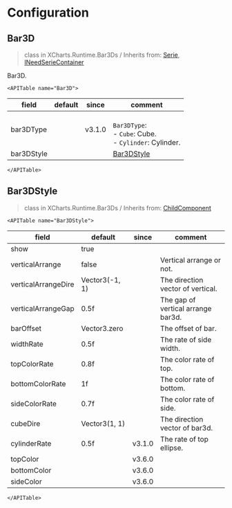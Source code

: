 # Configuration

## Bar3D

> class in XCharts.Runtime.Bar3Ds / Inherits from: [Serie](https://xcharts-team.github.io/docs/configuration#serie), [INeedSerieContainer](https://xcharts-team.github.io/docs/configuration#ineedseriecontainer)

Bar3D.

```mdx-code-block
<APITable name="Bar3D">
```


|field|default|since|comment|
|--|--|--|--|
|bar3DType||v3.1.0|<br/>`Bar3DType`:<br/>- `Cube`: Cube.<br/>- `Cylinder`: Cylinder.<br/>|
|bar3DStyle||| [Bar3DStyle](#bar3dstyle)|

```mdx-code-block
</APITable>
```

## Bar3DStyle

> class in XCharts.Runtime.Bar3Ds / Inherits from: [ChildComponent](https://xcharts-team.github.io/docs/configuration#childcomponent)

```mdx-code-block
<APITable name="Bar3DStyle">
```


|field|default|since|comment|
|--|--|--|--|
|show|true||
|verticalArrange|false||Vertical arrange or not.
|verticalArrangeDire|Vector3(-1, 1)||The direction vector of vertical.
|verticalArrangeGap|0.5f||The gap of vertical arrange bar3d.
|barOffset|Vector3.zero||The offset of bar.
|widthRate|0.5f||The rate of side width.
|topColorRate|0.8f||The color rate of top.
|bottomColorRate|1f||The color rate of bottom.
|sideColorRate|0.7f||The color rate of side.
|cubeDire|Vector3(1, 1)||The direction vector of bar3d.
|cylinderRate|0.5f|v3.1.0|The rate of top ellipse.
|topColor||v3.6.0|
|bottomColor||v3.6.0|
|sideColor||v3.6.0|

```mdx-code-block
</APITable>
```


